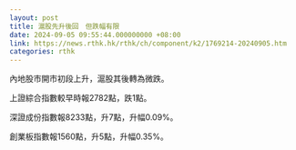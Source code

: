 ```yaml
---
layout: post
title: 滬股先升後回　但跌幅有限
date: 2024-09-05 09:55:44.000000000 +08:00
link: https://news.rthk.hk/rthk/ch/component/k2/1769214-20240905.htm
categories: rthk
---
```


內地股市開市初段上升，滬股其後轉為微跌。

上證綜合指數較早時報2782點，跌1點。

深證成份指數報8233點，升7點，升幅0.09%。

創業板指數報1560點，升5點，升幅0.35%。
